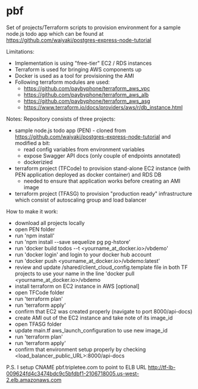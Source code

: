 # pbf

Set of projects/Terraform scripts to provision environment for a sample node.js todo app which can be found at https://github.com/waiyaki/postgres-express-node-tutorial

Limitations:
- Implementation is using "free-tier" EC2 / RDS instances
- Terraform is used for bringing AWS components up
- Docker is used as a tool for provisioning the AMI  
- Following terraform modules are used:
	- https://github.com/paybyphone/terraform_aws_vpc
	- https://github.com/paybyphone/terraform_aws_alb
	- https://github.com/paybyphone/terraform_aws_asg
	- https://www.terraform.io/docs/providers/aws/r/db_instance.html
	
Notes:
Repository consists of three projects:
- sample node.js todo app (PEN) - cloned from https://github.com/waiyaki/postgres-express-node-tutorial and modified a bit:
	- read config variables from environment variables
	- expose Swagger API docs (only couple of endpoints annotated)
	- dockerizied
- terraform project (TFCode) to provision stand-alone EC2 instance (with PEN application deployed as docker container) and RDS DB 
	- needed to ensure that application works before creating an AMI image
- terraform project (TFASG) to provision "production ready" infrastructure which consist of autoscaling group and load balancer

How to make it work:
- download all projects locally
- open PEN folder
- run 'npm install'
- run 'npm install --save sequelize pg pg-hstore'
- run 'docker build todos --t <yourname_at_docker.io>/vbdemo'
- run 'docker login' and login to your docker hub account
- run 'docker push <yourname_at_docker.io>/vbdemo:latest'
- review and update /shared/client_cloud_config.template file in both TF projects to use your name in the line 'docker pull <yourname_at_docker.io>/vbdemo
- install terraform on EC2 instance in AWS [optional]
- open TFCode folder 
- run 'terraform plan'
- run 'terraform apply'
- confirm that EC2 was created properly (navigate to port 8000/api-docs) 
- create AMI out of the EC2 instance and take note of its image_id
- open TFASG folder
- update main.tf aws_launch_configuration to use new image_id  
- run 'terraform plan'
- run 'terraform apply'
- confirm that environment setup properly by checking <load_balancer_public_URL>:8000/api-docs 

P.S. I setup CNAME pbf.tripletee.com to point to ELB URL http://tf-lb-009624fd4c3474bdc9c5bfdbf1-2106718005.us-west-2.elb.amazonaws.com  



	
